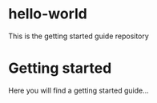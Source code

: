 # hello-world
This is the getting started guide repository

# Getting started
Here you will find a getting started guide...
